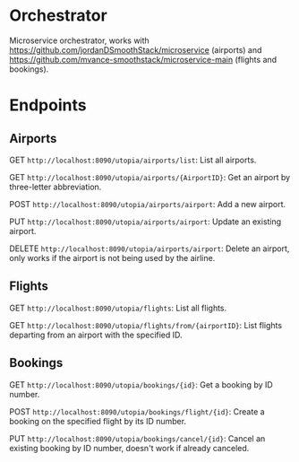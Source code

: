 # Orchestrator
Microservice orchestrator, works with https://github.com/jordanDSmoothStack/microservice (airports) and https://github.com/mvance-smoothstack/microservice-main (flights and bookings).

# Endpoints
## Airports

GET `http://localhost:8090/utopia/airports/list`: List all airports.

GET `http://localhost:8090/utopia/airports/{AirportID}`: Get an airport by three-letter abbreviation.

POST `http://localhost:8090/utopia/airports/airport`: Add a new airport.

PUT `http://localhost:8090/utopia/airports/airport`: Update an existing airport.

DELETE `http://localhost:8090/utopia/airports/airport`: Delete an airport, only works if the airport is not being used by the airline.

## Flights

GET `http://localhost:8090/utopia/flights`: List all flights.

GET `http://localhost:8090/utopia/flights/from/{airportID}`: List flights departing from an airport with the specified ID.

## Bookings

GET `http://localhost:8090/utopia/bookings/{id}`: Get a booking by ID number.

POST `http://localhost:8090/utopia/bookings/flight/{id}`: Create a booking on the specified flight by its ID number.

PUT `http://localhost:8090/utopia/bookings/cancel/{id}`: Cancel an existing booking by ID number, doesn't work if already canceled.
